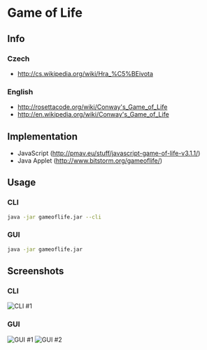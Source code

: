 # Game of Life

## Info

### Czech
* http://cs.wikipedia.org/wiki/Hra_%C5%BEivota

### English
* http://rosettacode.org/wiki/Conway's_Game_of_Life
* http://en.wikipedia.org/wiki/Conway's_Game_of_Life

## Implementation

* JavaScript (http://pmav.eu/stuff/javascript-game-of-life-v3.1.1/)
* Java Applet (http://www.bitstorm.org/gameoflife/)

## Usage

### CLI

```sh
java -jar gameoflife.jar --cli
```

### GUI

```sh
java -jar gameoflife.jar
```

## Screenshots

### CLI
![CLI #1](https://raw.githubusercontent.com/GameFX/GameOfLife/master/gol-cli1.png)

### GUI
![GUI #1](https://raw.githubusercontent.com/GameFX/GameOfLife/master/gol1.png)
![GUI #2](https://raw.githubusercontent.com/GameFX/GameOfLife/master/gol2.png)